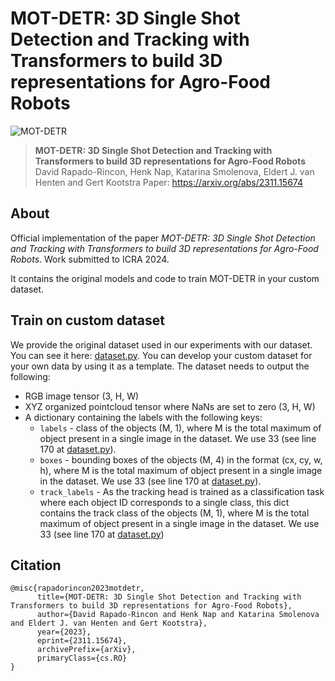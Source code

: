 # MOT-DETR: 3D Single Shot Detection and Tracking with Transformers to build 3D representations for Agro-Food Robots

![MOT-DETR](assets/mot-detr-arch.png "MOT-DETR")
> **MOT-DETR: 3D Single Shot Detection and Tracking with Transformers to build 3D representations for Agro-Food Robots**\
> David Rapado-Rincon, Henk Nap, Katarina Smolenova, Eldert J. van Henten and Gert Kootstra
> Paper: https://arxiv.org/abs/2311.15674

## About
Official implementation of the paper *MOT-DETR: 3D Single Shot Detection and Tracking with Transformers to build 3D representations for Agro-Food Robots*. Work submitted to ICRA 2024.

It contains the original models and code to train MOT-DETR in your custom dataset.

## Train on custom dataset
We provide the original dataset used in our experiments with our dataset. You can see it here: [dataset.py](datasets/dataset.py). You can develop your custom dataset for your own data by using it as a template. The dataset needs to output the following:
- RGB image tensor (3, H, W)
- XYZ organized pointcloud tensor where NaNs are set to zero (3, H, W)
- A dictionary containing the labels with the following keys:
    - `labels` - class of the objects (M, 1), where M is the total maximum of object present in a single image in the dataset. We use 33 (see line 170 at [dataset.py](datasets/dataset.py)).
    - `boxes` - bounding boxes of the objects (M, 4) in the format (cx, cy, w, h), where M is the total maximum of object present in a single image in the dataset. We use 33 (see line 170 at [dataset.py](datasets/dataset.py)).
    - `track_labels` - As the tracking head is trained as a classification task where each object ID corresponds to a single class, this dict contains the track class of the objects (M, 1), where M is the total maximum of object present in a single image in the dataset. We use 33 (see line 170 at [dataset.py](datasets/dataset.py))



## Citation
```
@misc{rapadorincon2023motdetr,
      title={MOT-DETR: 3D Single Shot Detection and Tracking with Transformers to build 3D representations for Agro-Food Robots}, 
      author={David Rapado-Rincon and Henk Nap and Katarina Smolenova and Eldert J. van Henten and Gert Kootstra},
      year={2023},
      eprint={2311.15674},
      archivePrefix={arXiv},
      primaryClass={cs.RO}
}
```